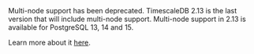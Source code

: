 <Highlight type="warning">
Multi-node support has been deprecated. TimescaleDB 2.13 is the last version that will include multi-node support. Multi-node support in 2.13 is available for PostgreSQL 13, 14 and 15.

Learn more about it [here][multi-node-deprecation].
</Highlight>

[multi-node-deprecation]: https://github.com/timescale/timescaledb/blob/main/docs/MultiNodeDeprecation.md
